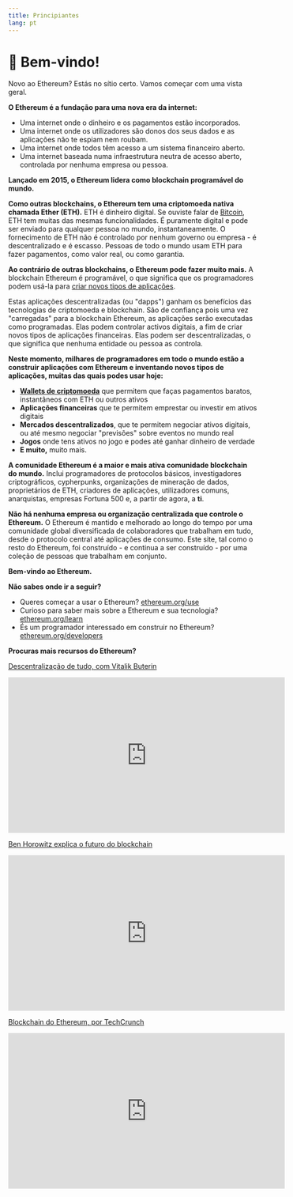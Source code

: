 ```yaml
---
title: Principiantes
lang: pt
---
```


# 👋 Bem-vindo!

Novo ao Ethereum? Estás no sítio certo. Vamos começar com uma vista geral.

**O Ethereum é a fundação para uma nova era da internet:**

- Uma internet onde o dinheiro e os pagamentos estão incorporados.
- Uma internet onde os utilizadores são donos dos seus dados e as aplicações não te espiam nem roubam.
- Uma internet onde todos têm acesso a um sistema financeiro aberto.
- Uma internet baseada numa infraestrutura neutra de acesso aberto, controlada por nenhuma empresa ou pessoa.

**Lançado em 2015, o Ethereum lidera como blockchain programável do mundo.**

**Como outras blockchains, o Ethereum tem uma criptomoeda nativa chamada Ether (ETH).** ETH é dinheiro digital. Se ouviste falar de [Bitcoin](http://bitcoin.org/), ETH tem muitas das mesmas funcionalidades. É puramente digital e pode ser enviado para qualquer pessoa no mundo, instantaneamente. O fornecimento de ETH não é controlado por nenhum governo ou empresa - é descentralizado e é escasso. Pessoas de todo o mundo usam ETH para fazer pagamentos, como valor real, ou como garantia.

**Ao contrário de outras blockchains, o Ethereum pode fazer muito mais.** A blockchain Ethereum é programável, o que significa que os programadores podem usá-la para [criar novos tipos de aplicações](/pt/use/#1-use-an-application-built-on-ethereum/).

Estas aplicações descentralizadas (ou "dapps") ganham os benefícios das tecnologias de criptomoeda e blockchain. São de confiança pois uma vez "carregadas" para a blockchain Ethereum, as aplicações serão executadas como programadas. Elas podem controlar activos digitais, a fim de criar novos tipos de aplicações financeiras. Elas podem ser descentralizadas, o que significa que nenhuma entidade ou pessoa as controla.

**Neste momento, milhares de programadores em todo o mundo estão a construir aplicações com Ethereum e inventando novos tipos de aplicações, muitas das quais podes usar hoje:**

- [**Wallets de criptomoeda**](/pt/use/#3-what-is-a-wallet-and-which-one-should-i-use/) que permitem que faças pagamentos baratos, instantâneos com ETH ou outros ativos
- **Aplicações financeiras** que te permitem emprestar ou investir em ativos digitais
- **Mercados descentralizados**, que te permitem negociar ativos digitais, ou até mesmo negociar "previsões" sobre eventos no mundo real
- **Jogos** onde tens ativos no jogo e podes até ganhar dinheiro de verdade
- **E muito,** muito mais.

**A comunidade Ethereum é a maior e mais ativa comunidade blockchain do mundo.** Inclui programadores de protocolos básicos, investigadores criptográficos, cypherpunks, organizações de mineração de dados, proprietários de ETH, criadores de aplicações, utilizadores comuns, anarquistas, empresas Fortuna 500 e, a partir de agora, a **ti**.

**Não há nenhuma empresa ou organização centralizada que controle o Ethereum.** O Ethereum é mantido e melhorado ao longo do tempo por uma comunidade global diversificada de colaboradores que trabalham em tudo, desde o protocolo central até aplicações de consumo. Este site, tal como o resto do Ethereum, foi construído - e continua a ser construído - por uma coleção de pessoas que trabalham em conjunto.

**Bem-vindo ao Ethereum.**

**Não sabes onde ir a seguir?**

- Queres começar a usar o Ethereum? [ethereum.org/use](/pt/use/)
- Curioso para saber mais sobre a Ethereum e sua tecnologia? [ethereum.org/learn](/pt/learn/)
- És um programador interessado em construir no Ethereum? [ethereum.org/developers](/pt/developers/)

**Procuras mais recursos do Ethereum?**

[Descentralização de tudo, com Vitalik Buterin](https://youtu.be/WSN5BaCzsbo)

<div class="iframe-container">
  <iframe width="560" height="315" src="https://www.youtube.com/embed/WSN5BaCzsbo" frameborder="0" allow="accelerometer; autoplay; encrypted-media; gyroscope; picture-in-picture" allowfullscreen></iframe>
</div>

[Ben Horowitz explica o futuro do blockchain](https://www.youtube.com/watch?v=l9jvKWKmRfs&feature=youtu.be)

<div class="iframe-container">
  <iframe width="560" height="315" src="https://www.youtube.com/embed/l9jvKWKmRfs" frameborder="0" allow="accelerometer; autoplay; encrypted-media; gyroscope; picture-in-picture" allowfullscreen></iframe>
</div>

[Blockchain do Ethereum, por TechCrunch](https://www.youtube.com/watch?v=WfULutvxvzY)

<div class="iframe-container">
  <iframe width="560" height="315" src="https://www.youtube.com/embed/WfULutvxvzY" frameborder="0" allow="accelerometer; autoplay; encrypted-media; gyroscope; picture-in-picture" allowfullscreen></iframe>
</div>
